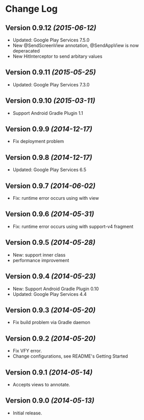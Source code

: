 Change Log
==========

Version 0.9.12 *(2015-06-12)*
----------------------------

- Updated: Google Play Services 7.5.0
- New @SendScreenView annotation, @SendAppView is now deperacated
- New HitInterceptor to send arbitary values


Version 0.9.11 *(2015-05-25)*
----------------------------

- Updated: Google Play Services 7.3.0


Version 0.9.10 *(2015-03-11)*
----------------------------

- Support Android Gradle Plugin 1.1


Version 0.9.9 *(2014-12-17)*
----------------------------

- Fix deployment problem


Version 0.9.8 *(2014-12-17)*
----------------------------

- Updated: Google Play Services 6.5


Version 0.9.7 *(2014-06-02)*
----------------------------

- Fix: runtime error occurs using with view


Version 0.9.6 *(2014-05-31)*
----------------------------

- Fix: runtime error occurs using with support-v4 fragment


Version 0.9.5 *(2014-05-28)*
----------------------------

- New: support inner class
- performance improvement


Version 0.9.4 *(2014-05-23)*
----------------------------

- New: Support Android Gradle Plugin 0.10
- Updated: Google Play Services 4.4


Version 0.9.3 *(2014-05-20)*
----------------------------

- Fix build problem via Gradle daemon


Version 0.9.2 *(2014-05-20)*
----------------------------

- Fix VFY error.
- Change configurations, see README's Getting Started

Version 0.9.1 *(2014-05-14)*
----------------------------

- Accepts views to annotate.


Version 0.9.0 *(2014-05-13)*
----------------------------

- Initial release.
